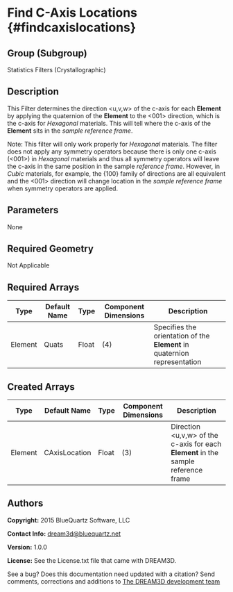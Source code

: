 Find C-Axis Locations {#findcaxislocations}
======

## Group (Subgroup) ##
Statistics Filters (Crystallographic)

## Description ##
This Filter determines the direction <u,v,w> of the c-axis for each **Element** by applying the quaternion of the **Element** to the <001> direction, which is the c-axis for *Hexagonal* materials.  This will tell where the c-axis of the **Element** sits in the *sample reference frame*.

Note: This filter will only work properly for *Hexagonal* materials.  The filter does not apply any symmetry operators because there is only one c-axis (<001>) in *Hexagonal* materials and thus all symmetry operators will leave the c-axis in the same position in the sample *reference frame*.  However, in *Cubic* materials, for example, the {100} family of directions are all equivalent and the <001> direction will change location in the *sample reference frame* when symmetry operators are applied. 

## Parameters ##
None

## Required Geometry ##
Not Applicable

## Required Arrays ##
| Type | Default Name | Type | Component Dimensions | Description |
|------|--------------|-------------|---------|-----|
| Element | Quats | Float | (4) | Specifies the orientation of the **Element** in quaternion representation |

## Created Arrays ##
| Type | Default Name | Type | Component Dimensions | Description |
|------|--------------|-------------|---------|-----|
| Element | CAxisLocation | Float | (3) | Direction <u,v,w> of the c-axis for each **Element** in the sample reference frame |

## Authors ##

**Copyright:** 2015 BlueQuartz Software, LLC

**Contact Info:** dream3d@bluequartz.net

**Version:** 1.0.0

**License:**  See the License.txt file that came with DREAM3D.




See a bug? Does this documentation need updated with a citation? Send comments, corrections and additions to [The DREAM3D development team](mailto:dream3d@bluequartz.net?subject=Documentation%20Correction)

